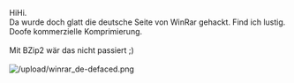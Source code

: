 <html><body><p>HiHi.<br>
Da wurde doch glatt die deutsche Seite von WinRar gehackt. Find ich lustig. Doofe kommerzielle Komprimierung.<br>
<br>
Mit BZip2 wär das nicht passiert ;)<br>
<br>
<img src="/upload/winrar_de-defaced.png" alt="/upload/winrar_de-defaced.png"></p></body></html>
